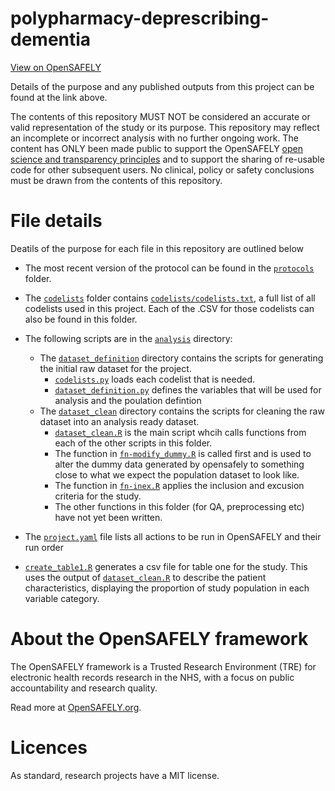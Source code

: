 # polypharmacy-deprescribing-dementia

[View on OpenSAFELY](https://jobs.opensafely.org/repo/https%253A%252F%252Fgithub.com%252Fopensafely%252Fpolypharmacy-deprescribing-dementia)

Details of the purpose and any published outputs from this project can be found at the link above.

The contents of this repository MUST NOT be considered an accurate or valid representation of the study or its purpose. 
This repository may reflect an incomplete or incorrect analysis with no further ongoing work.
The content has ONLY been made public to support the OpenSAFELY [open science and transparency principles](https://www.opensafely.org/about/#contributing-to-best-practice-around-open-science) and to support the sharing of re-usable code for other subsequent users.
No clinical, policy or safety conclusions must be drawn from the contents of this repository.

# File details
Deatils of the purpose for each file in this repository are outlined below


- The most recent version of the protocol can be found in the [`protocols`](./protocols/) folder.

- The [`codelists`](./codelists) folder contains  [`codelists/codelists.txt`](./codelists/codelists.txt), a full list of all codelists used in this project. Each of the .CSV for those codelists can also be found in this folder.

- The following scripts are in the [`analysis`](./analysis) directory:
    - The [`dataset_definition`](./analysis/dataset_definition/) directory contains the scripts for generating the initial raw dataset for the project. 
        - [`codelists.py`](./analysis/dataset_definition/codelists.py) loads each codelist that is needed.
        - [`dataset_definition.py`](./analysis/dataset_definition/dataset_definition.py) defines the variables that will be used for analysis and the poulation defintion
    - The [`dataset_clean`](./analysis/dataset_clean/) directory contains the scripts for cleaning the raw dataset into an analysis ready dataset. 
        - [`dataset_clean.R`](./analysis/dataset_clean/dataset_clean.R) is the main script whcih calls functions from each of the other scripts in this folder.
        - The function in [`fn-modify_dummy.R`](./analysis/dataset_clean/fn-modify_dummy.R) is called first and is used to alter the dummy data generated by opensafely to something close to what we expect the population dataset to look like.
        - The function in [`fn-inex.R`](./analysis/dataset_clean/fn-inex.R) applies the inclusion and excusion criteria for the study.
        - The other functions in this folder (for QA, preprocessing etc) have not yet been written.

- The [`project.yaml`](./project.yaml) file lists all actions to be run in OpenSAFELY and their run order

- [`create_table1.R`](./analysis/table1/create_table1.R) generates a csv file for table one for the study. This uses the output of [`dataset_clean.R`](./analysis/dataset_clean/dataset_clean.R) to describe the patient characteristics, displaying the proportion of study population in each variable category.



# About the OpenSAFELY framework

The OpenSAFELY framework is a Trusted Research Environment (TRE) for electronic
health records research in the NHS, with a focus on public accountability and
research quality.

Read more at [OpenSAFELY.org](https://opensafely.org).

# Licences
As standard, research projects have a MIT license. 
